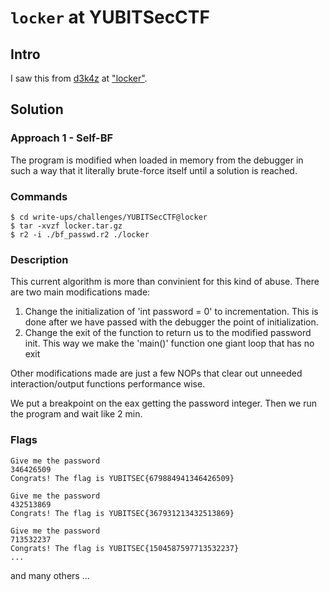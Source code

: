 # `locker` at YUBITSecCTF

## Intro

I saw this from [d3k4z](https://github.com/d3k4z) at ["locker"](https://github.com/d3k4z/writeups/blob/master/YUBITSecCTF/files/locker).

## Solution

### Approach 1 - Self-BF

The program is modified when loaded in memory from the debugger in such a way
that it literally brute-force itself until a solution is reached.

### Commands

    $ cd write-ups/challenges/YUBITSecCTF@locker
    $ tar -xvzf locker.tar.gz
    $ r2 -i ./bf_passwd.r2 ./locker

### Description

This current algorithm is more than convinient for this kind of abuse.
There are two main modifications made:

1. Change the initialization of 'int password = 0' to incrementation.
This is done after we have passed with the debugger the point of initialization.
1. Change the exit of the function to return us to the modified password init.
This way we make the 'main()' function one giant loop that has no exit

Other modifications made are just a few NOPs that clear out unneeded interaction/output
functions performance wise.

We put a breakpoint on the eax getting the password integer. Then we run the program and wait like 2 min.

### Flags

    Give me the password
    346426509
    Congrats! The flag is YUBITSEC{679884941346426509}

    Give me the password
    432513869
    Congrats! The flag is YUBITSEC{367931213432513869}

    Give me the password
    713532237
    Congrats! The flag is YUBITSEC{1504587597713532237}
    ...

and many others ...